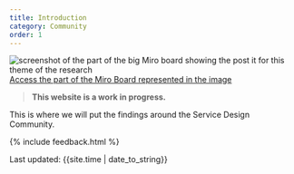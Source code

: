 ```yaml
---
title: Introduction
category: Community
order: 1
---
```


![screenshot of the part of the big Miro board showing the post it for this theme of the research](/practitioner-stories/images/SD-community.png)
[Access the part of the Miro Board represented in the image](https://miro.com/app/board/o9J_ldOzA14=/?moveToWidget=3074457352333741365&cot=14)

<blockquote class="alt">
  <p><strong>This website is a work in progress.</strong></p>
</blockquote>

This is where we will put the findings around the Service Design Community.


{% include feedback.html %}
<div>Last updated: {{site.time | date_to_string}}</div>
